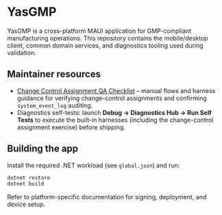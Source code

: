 # YasGMP

YasGMP is a cross-platform MAUI application for GMP-compliant manufacturing operations. This repository
contains the mobile/desktop client, common domain services, and diagnostics tooling used during validation.

## Maintainer resources

- [Change Control Assignment QA Checklist](QA/ChangeControlAssignment.md) – manual flows and harness guidance for
  verifying change-control assignments and confirming `system_event_log` auditing.
- Diagnostics self-tests: launch **Debug → Diagnostics Hub → Run Self Tests** to execute the built-in harnesses
  (including the change-control assignment exercise) before shipping.

## Building the app

Install the required .NET workload (see `global.json`) and run:

```bash
dotnet restore
dotnet build
```

Refer to platform-specific documentation for signing, deployment, and device setup.
